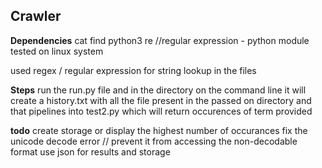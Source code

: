 ## Crawler 

**Dependencies** 
cat 
find 
python3 
re //regular expression - python module 
tested on linux system 

used regex / regular expression for string lookup in the files 

**Steps**
run the run.py  file and in the directory on the command line 
it will create a history.txt  with all the file present in the passed on directory and that pipelines into test2.py which will return occurences of term provided 

**todo** 
create storage or display the highest number of occurances 
fix the unicode decode error // prevent it from accessing the non-decodable format 
use json for results and storage 
